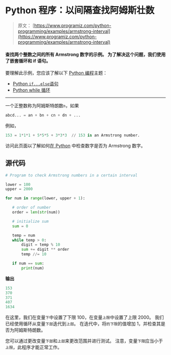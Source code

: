 # Python 程序：以间隔查找阿姆斯壮数

> 原文： [https://www.programiz.com/python-programming/examples/armstrong-interval](https://www.programiz.com/python-programming/examples/armstrong-interval)

#### 查找两个整数之间的所有 Armstrong 数字的示例。 为了解决这个问题，我们使用了嵌套循环和 if 语句。

要理解此示例，您应该了解以下 [Python 编程](/python-programming "Python tutorial")主题：

*   [Python `if...else`语句](/python-programming/if-elif-else)
*   [Python while 循环](/python-programming/while-loop)

* * *

一个正整数称为阿姆斯特朗数`n`，如果

```py
abcd... = an + bn + cn + dn + ...
```

例如，

```py
153 = 1*1*1 + 5*5*5 + 3*3*3  // 153 is an Armstrong number.

```

访问此页面以了解如何[在 Python](/python-programming/examples/armstrong-number "Python Armstrong Number") 中检查数字是否为 Armstrong 数字。

## 源代码

```py
# Program to check Armstrong numbers in a certain interval

lower = 100
upper = 2000

for num in range(lower, upper + 1):

   # order of number
   order = len(str(num))

   # initialize sum
   sum = 0

   temp = num
   while temp > 0:
       digit = temp % 10
       sum += digit ** order
       temp //= 10

   if num == sum:
       print(num) 
```

**输出**

```py
153
370
371
407
1634 
```

在这里，我们在变量`下`中设置了下限 100，在变量`上限`中设置了上限 2000。 我们已经使用循环从变量`下部`迭代到`上部`。 在迭代中，将`的下限`的值增加 1，并检查其是否为阿姆斯特朗数。

您可以通过更改变量`下部`和`上部`来更改范围并进行测试。 注意，变量`下限`应当小于`上限`，此程序才能正常工作。